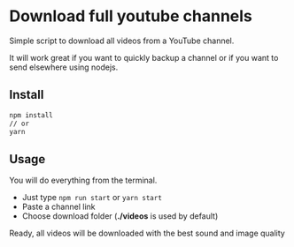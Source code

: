 # Download full youtube channels
Simple script to download all videos from a YouTube channel.

It will work great if you want to quickly backup a channel or if you want to send elsewhere using nodejs.

## Install
```bash
npm install
// or
yarn
```
## Usage
You will do everything from the terminal.
- Just type `npm run start` or `yarn start`
- Paste a channel link
- Choose download folder (**./videos** is used by default)

Ready, all videos will be downloaded with the best sound and image quality
